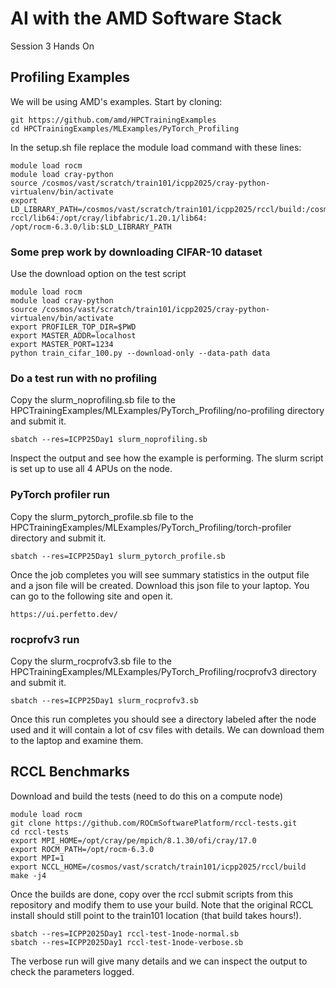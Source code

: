 # AI with the AMD Software Stack
Session 3 Hands On

## Profiling Examples
We will be using AMD's examples. Start by cloning:
```
git https://github.com/amd/HPCTrainingExamples
cd HPCTrainingExamples/MLExamples/PyTorch_Profiling
```
In the setup.sh file replace the module load command with these lines:
```
module load rocm
module load cray-python
source /cosmos/vast/scratch/train101/icpp2025/cray-python-virtualenv/bin/activate
export LD_LIBRARY_PATH=/cosmos/vast/scratch/train101/icpp2025/rccl/build:/cosmos/vast/scratch/train101/icpp2025/ofi-rccl/lib64:/opt/cray/libfabric/1.20.1/lib64:
/opt/rocm-6.3.0/lib:$LD_LIBRARY_PATH
```

### Some prep work by downloading CIFAR-10 dataset
Use the download option on the test script
```
module load rocm
module load cray-python
source /cosmos/vast/scratch/train101/icpp2025/cray-python-virtualenv/bin/activate
export PROFILER_TOP_DIR=$PWD
export MASTER_ADDR=localhost
export MASTER_PORT=1234
python train_cifar_100.py --download-only --data-path data
```
### Do a test run with no profiling

Copy the slurm_noprofiling.sb file to the HPCTrainingExamples/MLExamples/PyTorch_Profiling/no-profiling directory and submit it.
```
sbatch --res=ICPP25Day1 slurm_noprofiling.sb
```
Inspect the output and see how the example is performing. The slurm script is set up to use all 4 APUs on the node.

### PyTorch profiler run

Copy the slurm_pytorch_profile.sb file to the HPCTrainingExamples/MLExamples/PyTorch_Profiling/torch-profiler directory and submit it.
```
sbatch --res=ICPP25Day1 slurm_pytorch_profile.sb
```
Once the job completes you will see summary statistics in the output file and a json file will be created. Download this json file to your laptop. You can go to the following site and open it.
```
https://ui.perfetto.dev/
```
### rocprofv3 run

Copy the slurm_rocprofv3.sb file to the HPCTrainingExamples/MLExamples/PyTorch_Profiling/rocprofv3 directory and submit it.
```
sbatch --res=ICPP25Day1 slurm_rocprofv3.sb
```
Once this run completes you should see a directory labeled after the node used and it will contain a lot of csv files with details. We can download them to the laptop and examine them.

## RCCL Benchmarks

Download and build the tests (need to do this on a compute node)

```
module load rocm
git clone https://github.com/ROCmSoftwarePlatform/rccl-tests.git
cd rccl-tests
export MPI_HOME=/opt/cray/pe/mpich/8.1.30/ofi/cray/17.0
export ROCM_PATH=/opt/rocm-6.3.0
export MPI=1
export NCCL_HOME=/cosmos/vast/scratch/train101/icpp2025/rccl/build
make -j4
```
Once the builds are done, copy over the rccl submit scripts from this repository and modify them to use your build. Note that the original RCCL install should still point to the train101 location (that build takes hours!).
```
sbatch --res=ICPP2025Day1 rccl-test-1node-normal.sb
sbatch --res=ICPP2025Day1 rccl-test-1node-verbose.sb
```
The verbose run will give many details and we can inspect the output to check the parameters logged.

